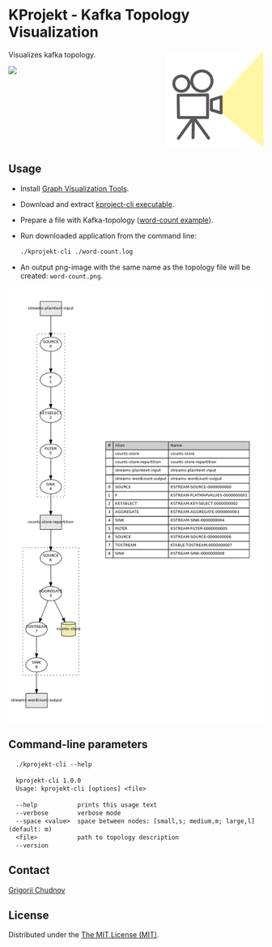 # KProjekt - Kafka Topology Visualization

<img src="res/images/projektor-192.png" width="192px" height="192px" align="right" />

Visualizes kafka topology.

![](https://github.com/gchudnov/kprojekt/workflows/Build/badge.svg)

<br clear="right" /><!-- Turn off the wrapping for the logo image. -->

## Usage

- Install [Graph Visualization Tools](https://graphviz.gitlab.io/).
- Download and extract [kproject-cli executable](https://github.com/gchudnov/kprojekt/releases).
- Prepare a file with Kafka-topology ([word-count example](res/example/word-count.log)).
- Run downloaded application from the command line:

  ```bash
  ./kprojekt-cli ./word-count.log
  ```

- An output png-image with the same name as the topology file will be created: `word-count.png`.

![word-count-png](res/example/word-count.png)

## Command-line parameters

```text
  ./kprojekt-cli --help

  kprojekt-cli 1.0.0
  Usage: kprojekt-cli [options] <file>

  --help           prints this usage text
  --verbose        verbose mode
  --space <value>  space between nodes: [small,s; medium,m; large,l] (default: m)
  <file>           path to topology description
  --version
```

## Contact

[Grigorii Chudnov](mailto:g.chudnov@gmail.com)

## License

Distributed under the [The MIT License (MIT)](LICENSE).
